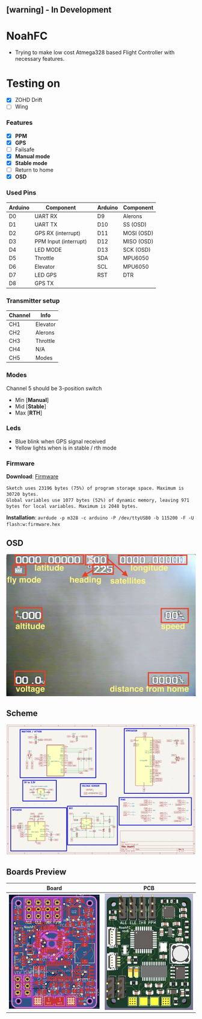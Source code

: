 ## [warning] - In Development

# NoahFC
- Trying to make low cost Atmega328 based Flight Controller with necessary features.

# Testing on
- [X] ZOHD Drift
- [ ] Wing

### Features
- [X] **PPM**
- [X] **GPS**
- [ ] Failsafe
- [X] **Manual mode**
- [X] **Stable mode**
- [ ] Return to home
- [X] **OSD**

### Used Pins
Arduino | Component| | Arduino | Component
---------|---------|---------|---------|---------
D0| UART RX||D9| Alerons
D1| UART TX||D10| SS (OSD)
D2| GPS RX (interrupt)||D11| MOSI (OSD)
D3| PPM Input (interrupt)||D12| MISO (OSD)
D4| LED MODE||D13| SCK (OSD)
D5| Throttle||SDA| MPU6050
D6| Elevator||SCL| MPU6050
D7| LED GPS||RST| DTR
D8| GPS TX||

### Transmitter setup
Channel | Info
-----|-----
CH1 | Elevator
CH2 | Alerons
CH3 | Throttle
CH4 | N/A
CH5 | Modes

### Modes
Channel 5 should be 3-position switch
- Min [**Manual**]
- Mid [**Stable**]
- Max [**RTH**]

### Leds
- Blue blink when GPS signal received
- Yellow lights when is in stable / rth mode

### Firmware
**Download**: [Firmware](firmware.hex)
```
Sketch uses 23196 bytes (75%) of program storage space. Maximum is 30720 bytes.
Global variables use 1077 bytes (52%) of dynamic memory, leaving 971 bytes for local variables. Maximum is 2048 bytes.
```
**Installation**:
`avrdude -p m328 -c arduino -P /dev/ttyUSB0 -b 115200 -F -U flash:w:firmware.hex`

## OSD
![OSD](images/osd.jpg)

## Scheme
![Scheme](images/scheme.png)

## Boards Preview
Board|PCB
---------|---------
<img src="images/board.png" alt="Board" width="500"/>|<img src="images/pcb.png" alt="View 1" width="500"/>
